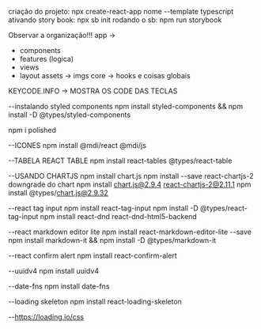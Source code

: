 criação do projeto: npx create-react-app nome --template typescript
ativando story book: npx sb init
rodando o sb: npm run storybook

Observar a organização!!!
app -> 
 - components
 - features (logica)
 - views
 - layout
assets -> imgs
core -> hooks e coisas globais


KEYCODE.INFO -> MOSTRA OS CODE DAS TECLAS

--instalando styled components
    npm install styled-components && npm install -D @types/styled-components

npm i polished

--ICONES
    npm install @mdi/react @mdi/js

--TABELA REACT TABLE
    npm install react-tables @types/react-table

--USANDO CHARTJS
    npm install chart.js
    npm install --save react-chartjs-2
    downgrade do chart npm install chart.js@2.9.4 react-chartjs-2@2.11.1
    npm install @types/chart.js@2.9.32


--react tag input
    npm install react-tag-input
    npm install -D @types/react-tag-input
    npm install react-dnd react-dnd-html5-backend

--react markdown editor lite
    npm install react-markdown-editor-lite --save
    npm install markdown-it && npm install -D @types/markdown-it

--react confirm alert
    npm install react-confirm-alert

--uuidv4
    npm install uuidv4

--date-fns
    npm install date-fns

--loading skeleton
    npm install react-loading-skeleton

--https://loading.io/css